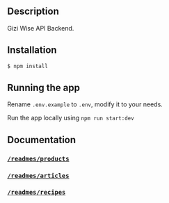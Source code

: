 ## Description

Gizi Wise API Backend.

## Installation

```bash
$ npm install
```

## Running the app

Rename `.env.example` to `.env`, modify it to your needs.

Run the app locally using `npm run start:dev`

## Documentation

<h3><code><a href="https://github.com/masfahru/gizi-wise-backend/blob/main/readmes/products.md" target="_blank">/readmes/products</a></code></h3>
<h3><code><a href="https://github.com/masfahru/gizi-wise-backend/blob/main/readmes/articles.md" target="_blank">/readmes/articles</a></code></h3>
<h3><code><a href="https://github.com/masfahru/gizi-wise-backend/blob/main/readmes/recipes.md" target="_blank">/readmes/recipes</a></code></h3>
